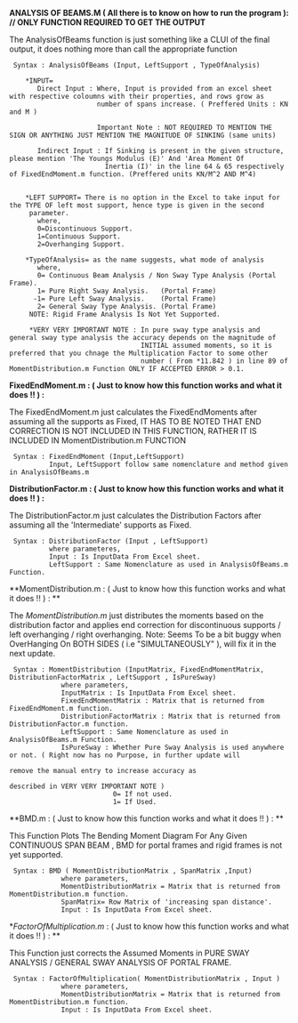 **ANALYSIS OF BEAMS.M ( All there is to know on how to run the program ): // ONLY FUNCTION REQUIRED TO GET THE OUTPUT**

The AnalysisOfBeams function is just something like a CLUI of the final output, it does nothing more than call the appropriate function

     Syntax : AnalysisOfBeams (Input, LeftSupport , TypeOfAnalysis) 
      
        *INPUT= 
           Direct Input : Where, Input is provided from an excel sheet with respective coloumns with their properties, and rows grow as
                          number of spans increase. ( Preffered Units : KN and M )
                          
                          Important Note : NOT REQUIRED TO MENTION THE SIGN OR ANYTHING JUST MENTION THE MAGNITUDE OF SINKING (same units)
                          
           Indirect Input : If Sinking is present in the given structure, please mention 'The Youngs Modulus (E)' And 'Area Moment Of 
                            Inertia (I)' in the line 64 & 65 respectively of FixedEndMoment.m function. (Preffered units KN/M^2 AND M^4)
         
         
        *LEFT SUPPORT= There is no option in the Excel to take input for the TYPE OF left most support, hence type is given in the second
         parameter.
           where,
           0=Discontinuous Support.
           1=Continuous Support.
           2=Overhanging Support.
           
        *TypeOfAnalysis= as the name suggests, what mode of analysis
           where,
           0= Continuous Beam Analysis / Non Sway Type Analysis (Portal Frame).
           1= Pure Right Sway Analysis.   (Portal Frame)
          -1= Pure Left Sway Analysis.    (Portal Frame)
           2= General Sway Type Analysis. (Portal Frame)
         NOTE: Rigid Frame Analysis Is Not Yet Supported.
         
         *VERY VERY IMPORTANT NOTE : In pure sway type analysis and general sway type analysis the accuracy depends on the magnitude of
                                     INITIAL assumed moments, so it is preferred that you chnage the Multiplication Factor to some other
                                     number ( From *11.842 ) in line 89 of MomentDistribution.m Function ONLY IF ACCEPTED ERROR > 0.1.
   
   
**FixedEndMoment.m : ( Just to know how this function works and what it does !! ) :** 

The FixedEndMoment.m just calculates the FixedEndMoments after assuming all the supports as Fixed, IT HAS TO BE NOTED THAT END
CORRECTION IS NOT INCLUDED IN THIS FUNCTION, RATHER IT IS INCLUDED IN MomentDistribution.m FUNCTION

     Syntax : FixedEndMoment (Input,LeftSupport)
              Input, LeftSupport follow same nomenclature and method given in AnalysisOfBeams.m 
          
          
**DistributionFactor.m : ( Just to know how this function works and what it does !! ) :** 

The DistributionFactor.m just calculates the Distribution Factors after assuming all the 'Intermediate' supports as Fixed.

     Syntax : DistributionFactor (Input , LeftSupport)
              where parameteres,
              Input : Is InputData From Excel sheet.
              LeftSupport : Same Nomenclature as used in AnalysisOfBeams.m Function.
              
              
**MomentDistribution.m : ( Just to know how this function works and what it does !! ) : **

The *MomentDistribution.m* just distributes the moments based on the distribution factor and applies end correction for discontinuous
supports / left overhanging / right overhanging. 
Note: Seems To be a bit buggy when OverHanging On BOTH SIDES ( i.e "SIMULTANEOUSLY" ), will fix it in the next update.

     Syntax : MomentDistribution (InputMatrix, FixedEndMomentMatrix, DistributionFactorMatrix , LeftSupport , IsPureSway)
                 where parameters,
                 InputMatrix : Is InputData From Excel sheet.
                 FixedEndMomentMatrix : Matrix that is returned from FixedEndMoment.m function.
                 DistributionFactorMatrix : Matrix that is returned from DistributionFactor.m function.
                 LeftSupport : Same Nomenclature as used in AnalysisOfBeams.m Function.
                 IsPureSway : Whether Pure Sway Analysis is used anywhere or not. ( Right now has no Purpose, in further update will 
                                                                                    remove the manual entry to increase accuracy as
                                                                                    described in VERY VERY IMPORTANT NOTE )
                              0= If not used.
                              1= If Used.
                              
                              
**BMD.m :  ( Just to know how this function works and what it does !! ) : **

This Function Plots The Bending Moment Diagram For Any Given CONTINUOUS SPAN BEAM , BMD for portal frames and rigid frames is not yet 
supported.

     Syntax : BMD ( MomentDistributionMatrix , SpanMatrix ,Input)
                 where parameters,
                 MomentDistributionMatrix = Matrix that is returned from MomentDistribution.m function. 
                 SpanMatrix= Row Matrix of 'increasing span distance'.
                 Input : Is InputData From Excel sheet.
          
                              
**FactorOfMultiplication.m* :  ( Just to know how this function works and what it does !! ) : ** 

This Function just corrects the Assumed Moments in PURE SWAY ANALYSIS / GENERAL SWAY ANALYSIS OF PORTAL FRAME.

     Syntax : FactorOfMultiplication( MomentDistributionMatrix , Input )
                 where parameters, 
                 MomentDistributionMatrix = Matrix that is returned from MomentDistribution.m function. 
                 Input : Is InputData From Excel sheet.

                              
